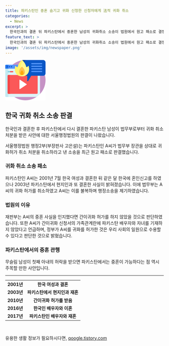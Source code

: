 ```yaml
---
title: 파키스탄인 중혼 숨기고 귀화 신청한 신청자에게 法적 귀화 취소
categories:
  - News
excerpt: >
  한국인과의 결혼 뒤 파키스탄에서 중혼한 남성의 귀화취소 소송이 법원에서 원고 패소로 결정됐다. A씨는 2001년 먼저 한국 여성과 결혼하고 이후 2003년에 파키스탄에서 다른 여성과 또 결혼한 사실을 숨기고 간이귀화 허가를 받았다. 그러나 법무부가 이 사실을 인지하고 귀화 허가를 취소한 데 대해 재판부는 법무부 손을 들어줬다. 재판부는 A씨의 간이귀화 신청서에 파키스탄 배우자와 자녀를 기재하지 않았다면서 정부의 판단을 지지했다.
feature_text: >
  한국인과의 결혼 뒤 파키스탄에서 중혼한 남성의 귀화취소 소송이 법원에서 원고 패소로 결정됐다. A씨는 2001년 먼저 한국 여성과 결혼하고 이후 2003년에 파키스탄에서 다른 여성과 또 결혼한 사실을 숨기고 간이귀화 허가를 받았다. 그러나 법무부가 이 사실을 인지하고 귀화 허가를 취소한 데 대해 재판부는 법무부 손을 들어줬다. 재판부는 A씨의 간이귀화 신청서에 파키스탄 배우자와 자녀를 기재하지 않았다면서 정부의 판단을 지지했다.
image: '/assets/img/newspaper.png'
---
```


<p><img src="/assets/img/news.png" alt="rentncar 속보" /></p>

<h2 data-ke-size="size26">한국 귀화 취소 소송 판결</h2>

<p>한국인과 결혼한 후 파키스탄에서 다시 결혼한 파키스탄 남성이 법무부로부터 귀화 취소 처분을 받은 사안에 대한 서울행정법원의 판결이 나왔습니다.</p>

<p data-ke-size="size16">서울행정법원 행정2부(부장판사 고은설)는 파키스탄인 A씨가 법무부 장관을 상대로 귀화허가 취소 처분을 취소하라고 낸 소송을 최근 원고 패소로 판결했습니다.</p>

<h3>귀화 취소 소송 패소</h3>

<p>파키스탄인 A씨는 2001년 7월 한국 여성과 결혼한 뒤 같은 달 한국에 혼인신고를 하였으나 2003년 파키스탄에서 현지인과 또 결혼한 사실이 밝혀졌습니다. 이에 법무부는 A씨의 귀화 허가를 취소하였고 A씨는 이를 불복하며 행정소송을 제기하였습니다.</p>

<h3>법원의 이유</h3>

<p>재판부는 A씨의 중혼 사실을 인지했다면 간이귀화 허가를 하지 않았을 것으로 판단하였습니다. 또한 A씨가 간이귀화 신청서의 가족관계란에 파키스탄 배우자와 자녀를 기재하지 않았다고 언급하며, 정부가 A씨를 귀화를 허가한 것은 우리 사회의 일원으로 수용할 수 있다고 판단한 것으로 밝혔습니다.</p>

<h3>파키스탄에서의 중혼 관행</h3>

<p>무슬림 남성이 첫째 아내의 허락을 받으면 파키스탄에서는 중혼이 가능하다는 점 역시 주목할 만한 사안입니다.</p>

<hr>

<table>
  <tr>
    <td style="text-align: center; height: 17px;"><b>2001년</b></td>
    <td style="text-align: center; height: 17px;"><b>한국 여성과 결혼</b></td>
  </tr>
  <tr>
    <td style="text-align: center; height: 17px;"><b>2003년</b></td>
    <td style="text-align: center; height: 17px;"><b>파키스탄에서 현지인과 재혼</b></td>
  </tr>
  <tr>
    <td style="text-align: center; height: 17px;"><b>2010년</b></td>
    <td style="text-align: center; height: 17px;"><b>간이귀화 허가를 받음</b></td>
  </tr>
  <tr>
    <td style="text-align: center; height: 17px;"><b>2016년</b></td>
    <td style="text-align: center; height: 17px;"><b>한국인 배우자와 이혼</b></td>
  </tr>
  <tr>
    <td style="text-align: center; height: 17px;"><b>2017년</b></td>
    <td style="text-align: center; height: 17px;"><b>파키스탄인 배우자와 재혼</b></td>
  </tr>
</table>

<p data-ke-size="size16">&nbsp;</p>
유용한 생활 정보가 필요하시다면, <a href="https://qoogle.tistory.com" rel="dofollow">qoogle.tistory.com</a>


